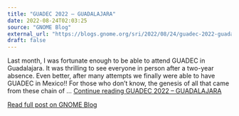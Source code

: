 ```yaml
---
title: "GUADEC 2022 – GUADALAJARA"
date: 2022-08-24T02:03:25
source: "GNOME Blog"
external_url: "https://blogs.gnome.org/sri/2022/08/24/guadec-2022-guadalajara/"
draft: false
---
```


Last month, I was fortunate enough to be able to attend GUADEC in Guadalajara. It was thrilling to see everyone in person after a two-year absence. Even better, after many attempts we finally were able to have GUADEC in Mexico!! For those who don&#8217;t know, the genesis of all that came from these chain of &#8230; <a class="more-link" href="https://blogs.gnome.org/sri/2022/08/24/guadec-2022-guadalajara/">Continue reading <span class="screen-reader-text">GUADEC 2022 &#8211; GUADALAJARA</span></a>

[Read full post on GNOME Blog](https://blogs.gnome.org/sri/2022/08/24/guadec-2022-guadalajara/)
